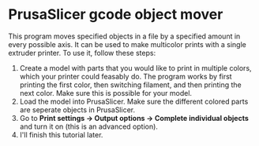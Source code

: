 # PrusaSlicer gcode object mover

This program moves specified objects in a file by a specified amount in every possible axis.
It can be used to make multicolor prints with a single extruder printer.
To use it, follow these steps:
1. Create a model with parts that you would like to print in multiple colors, which your printer could feasably do. The program works by first printing the first color, then switching filament, and then printing the next color. Make sure this is possible for your model.
2. Load the model into PrusaSlicer. Make sure the different colored parts are seperate objects in PrusaSlicer.
3. Go to **Print settings -> Output options -> Complete individual objects** and turn it on (this is an advanced option).
4. I'll finish this tutorial later.